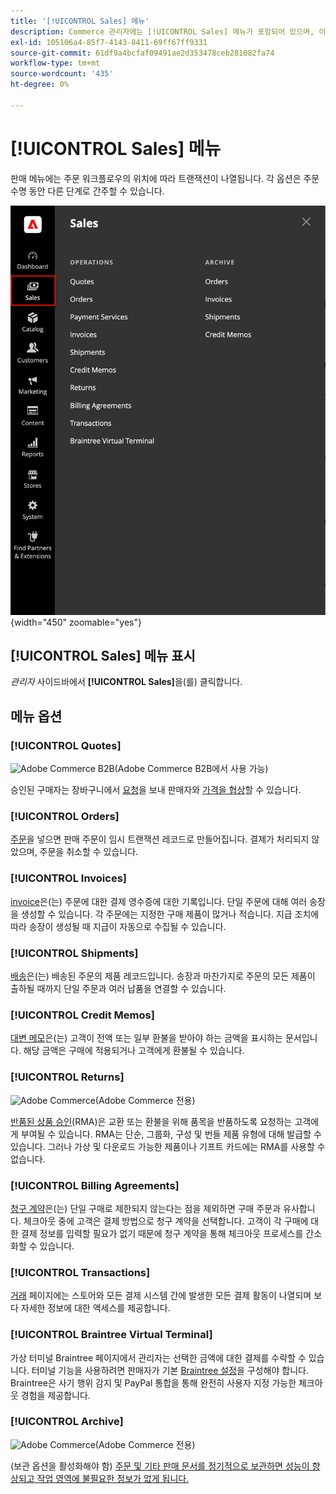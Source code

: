 ```yaml
---
title: '[!UICONTROL Sales] 메뉴'
description: Commerce 관리자에는 [!UICONTROL Sales] 메뉴가 포함되어 있으며, 이 메뉴를 통해 워크플로우의 위치에 따라 주문 작업을 위한 도구에 액세스할 수 있습니다.
exl-id: 105106a4-85f7-4143-8411-69ff67ff9331
source-git-commit: 61df9a4bcfaf09491ae2d353478ceb281082fa74
workflow-type: tm+mt
source-wordcount: '435'
ht-degree: 0%

---
```


# [!UICONTROL Sales] 메뉴

판매 메뉴에는 주문 워크플로우의 위치에 따라 트랜잭션이 나열됩니다. 각 옵션은 주문 수명 동안 다른 단계로 간주할 수 있습니다.

![판매 메뉴](./assets/admin-menu-sales.png){width="450" zoomable="yes"}

## [!UICONTROL Sales] 메뉴 표시

_관리자_ 사이드바에서 **[!UICONTROL Sales]**&#x200B;을(를) 클릭합니다.

## 메뉴 옵션

### [!UICONTROL Quotes]

![Adobe Commerce B2B](../assets/b2b.svg)(Adobe Commerce B2B에서 사용 가능)

승인된 구매자는 장바구니에서 [요청](../b2b/quote-request.md)을 보내 판매자와 [가격을 협상](../b2b/quotes.md)할 수 있습니다.

### [!UICONTROL Orders]

[주문](orders.md)을 넣으면 판매 주문이 임시 트랜잭션 레코드로 만들어집니다. 결제가 처리되지 않았으며, 주문을 취소할 수 있습니다.

### [!UICONTROL Invoices]

[invoice](invoices.md)은(는) 주문에 대한 결제 영수증에 대한 기록입니다. 단일 주문에 대해 여러 송장을 생성할 수 있습니다. 각 주문에는 지정한 구매 제품이 많거나 적습니다. 지급 조치에 따라 송장이 생성될 때 지급이 자동으로 수집될 수 있습니다.

### [!UICONTROL Shipments]

[배송](shipments.md)은(는) 배송된 주문의 제품 레코드입니다. 송장과 마찬가지로 주문의 모든 제품이 출하될 때까지 단일 주문과 여러 납품을 연결할 수 있습니다.

### [!UICONTROL Credit Memos]

[대변 메모](credit-memos.md)은(는) 고객이 전액 또는 일부 환불을 받아야 하는 금액을 표시하는 문서입니다. 해당 금액은 구매에 적용되거나 고객에게 환불될 수 있습니다.

### [!UICONTROL Returns]

![Adobe Commerce](../assets/adobe-logo.svg)(Adobe Commerce 전용)

[반품된 상품 승인](returns.md)(RMA)은 교환 또는 환불을 위해 품목을 반품하도록 요청하는 고객에게 부여될 수 있습니다. RMA는 단순, 그룹화, 구성 및 번들 제품 유형에 대해 발급할 수 있습니다. 그러나 가상 및 다운로드 가능한 제품이나 기프트 카드에는 RMA를 사용할 수 없습니다.

### [!UICONTROL Billing Agreements]

[청구 계약](paypal-billing-agreements.md)은(는) 단일 구매로 제한되지 않는다는 점을 제외하면 구매 주문과 유사합니다. 체크아웃 중에 고객은 결제 방법으로 청구 계약을 선택합니다. 고객이 각 구매에 대한 결제 정보를 입력할 필요가 없기 때문에 청구 계약을 통해 체크아웃 프로세스를 간소화할 수 있습니다.

### [!UICONTROL Transactions]

[거래](transactions.md) 페이지에는 스토어와 모든 결제 시스템 간에 발생한 모든 결제 활동이 나열되며 보다 자세한 정보에 대한 액세스를 제공합니다.

### [!UICONTROL Braintree Virtual Terminal]

가상 터미널 Braintree 페이지에서 관리자는 선택한 금액에 대한 결제를 수락할 수 있습니다. 터미널 기능을 사용하려면 판매자가 기본 [Braintree 설정](braintree.md)을 구성해야 합니다. Braintree은 사기 행위 감지 및 PayPal 통합을 통해 완전히 사용자 지정 가능한 체크아웃 경험을 제공합니다.

### [!UICONTROL Archive]

![Adobe Commerce](../assets/adobe-logo.svg)(Adobe Commerce 전용)

(보관 옵션을 활성화해야 함) [주문 및 기타 판매 문서를 정기적으로 보관하면 성능이 향상되고 작업 영역에 불필요한 정보가 없게 됩니다.](order-archive.md)
